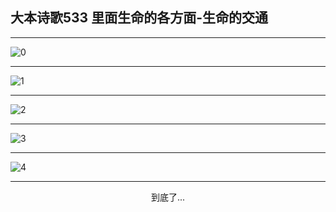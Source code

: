 
## 大本诗歌533 里面生命的各方面-生命的交通
        
<div id="aplayer0"></div>

---

<img alt="0" data-original="/data/d0533/0.png">

---

<img alt="1" data-original="/data/d0533/1.png">

---

<img alt="2" data-original="/data/d0533/2.png">

---

<img alt="3" data-original="/data/d0533/3.png">

---

<img alt="4" data-original="/data/d0533/4.png">

---

<p style="text-align: center">到底了...</p>

<script src="/js/dist-view.js"></script>

<script>
MAIN.id = 'd0533';
        
const ap0 = new APlayer({
    container: document.getElementById('aplayer0'),
    volume: 1,
    loop: 'none',
    preload: 'none',
    audio: [{
        name: '大本诗歌533.mp3',
        artist: '大本诗歌',
        url: 'https://res.wx.qq.com/voice/getvoice?mediaid=MzI0NTk3MDM5M18yMjQ3NDk0MTg3',
        cover: '/favicon'
    }]
});
</script>
